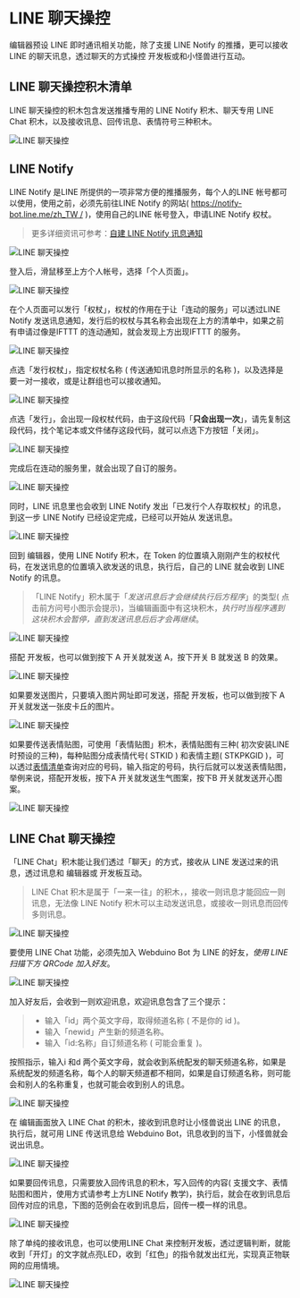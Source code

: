 # LINE 聊天操控

编辑器预设 LINE 即时通讯相关功能，除了支援 LINE Notify 的推播，更可以接收 LINE 的聊天讯息，透过聊天的方式操控 开发板或和小怪兽进行互动。

## LINE 聊天操控积木清单

LINE 聊天操控的积木包含发送推播专用的 LINE Notify 积木、聊天专用 LINE Chat 积木，以及接收讯息、回传讯息、表情符号三种积木。

![LINE 聊天操控](https://raw.githubusercontent.com/junhuanchen/test_repository/master/bpi-web/tutorials/images/zh-tw/docs/webbit/extension/line-01.jpg)

## LINE Notify

LINE Notify 是LINE 所提供的一项非常方便的推播服务，每个人的LINE 帐号都可以使用，使用之前，必须先前往LINE Notify 的网站( [https://notify-bot.line.me/zh_TW /](https://notify-bot.line.me/zh_TW/#_blank) )，使用自己的LINE 帐号登入，申请LINE Notify 权杖。

> 更多详细资讯可参考：[自建 LINE Notify 讯息通知](https://www.oxxostudio.tw/articles/201806/line-notify.html#_blank)

![LINE 聊天操控](https://raw.githubusercontent.com/junhuanchen/test_repository/master/bpi-web/tutorials/images/zh-tw/docs/webbit/extension/line-02.jpg)

登入后，滑鼠移至上方个人帐号，选择「个人页面」。

![LINE 聊天操控](https://raw.githubusercontent.com/junhuanchen/test_repository/master/bpi-web/tutorials/images/zh-tw/docs/webbit/extension/line-03.jpg)

在个人页面可以发行「权杖」，权杖的作用在于让「连动的服务」可以透过LINE Notify 发送讯息通知，发行后的权杖与其名称会出现在上方的清单中，如果之前有申请过像是IFTTT 的连动通知，就会发现上方出现IFTTT 的服务。

![LINE 聊天操控](https://raw.githubusercontent.com/junhuanchen/test_repository/master/bpi-web/tutorials/images/zh-tw/docs/webbit/extension/line-04.jpg)

点选「发行权杖」，指定权杖名称 ( 传送通知讯息时所显示的名称 )，以及选择是要一对一接收，或是让群组也可以接收通知。

![LINE 聊天操控](https://raw.githubusercontent.com/junhuanchen/test_repository/master/bpi-web/tutorials/images/zh-tw/docs/webbit/extension/line-05.jpg)

点选「发行」，会出现一段权杖代码，由于这段代码「**只会出现一次**」，请先复制这段代码，找个笔记本或文件储存这段代码，就可以点选下方按钮「关闭」。

![LINE 聊天操控](https://raw.githubusercontent.com/junhuanchen/test_repository/master/bpi-web/tutorials/images/zh-tw/docs/webbit/extension/line-06.jpg)

完成后在连动的服务里，就会出现了自订的服务。

![LINE 聊天操控](https://raw.githubusercontent.com/junhuanchen/test_repository/master/bpi-web/tutorials/images/zh-tw/docs/webbit/extension/line-07.jpg)

同时，LINE 讯息里也会收到 LINE Notify 发出「已发行个人存取权杖」的讯息，到这一步 LINE Notify 已经设定完成，已经可以开始从 发送讯息。

![LINE 聊天操控](https://raw.githubusercontent.com/junhuanchen/test_repository/master/bpi-web/tutorials/images/zh-tw/docs/webbit/extension/line-08.jpg)

回到 编辑器，使用 LINE Notify 积木，在 Token 的位置填入刚刚产生的权杖代码，在发送讯息的位置填入欲发送的讯息，执行后，自己的 LINE 就会收到 LINE Notify 的讯息。

> 「LINE Notify」积木属于「*发送讯息后才会继续执行后方程序*」的类型( 点击前方问号小图示会提示)，当编辑画面中有这块积木，*执行时当程序遇到这块积木会暂停，直到发送讯息后后才会再继续*。

![LINE 聊天操控](https://raw.githubusercontent.com/junhuanchen/test_repository/master/bpi-web/tutorials/images/zh-tw/docs/webbit/extension/line-10.jpg)

搭配 开发板，也可以做到按下 A 开关就发送 A，按下开关 B 就发送 B 的效果。

![LINE 聊天操控](https://raw.githubusercontent.com/junhuanchen/test_repository/master/bpi-web/tutorials/images/zh-tw/docs/webbit/extension/line-11.jpg)

如果要发送图片，只要填入图片网址即可发送，搭配 开发板，也可以做到按下 A 开关就发送一张皮卡丘的图片。

![LINE 聊天操控](https://raw.githubusercontent.com/junhuanchen/test_repository/master/bpi-web/tutorials/images/zh-tw/docs/webbit/extension/line-13.jpg)

如果要传送表情贴图，可使用「表情贴图」积木，表情贴图有三种( 初次安装LINE 时预设的三种)，每种贴图分成表情代号( STKID ) 和表情主题( STKPKGID )，可以透过[表情清单](https://devdocs.line.me/files/sticker_list.pdf#_blank)查询对应的号码，输入指定的号码，执行后就可以发送表情贴图，举例来说，搭配开发板，按下A 开关就发送生气图案，按下B 开关就发送开心图案。

![LINE 聊天操控](https://raw.githubusercontent.com/junhuanchen/test_repository/master/bpi-web/tutorials/images/zh-tw/docs/webbit/extension/line-12.jpg)

## LINE Chat 聊天操控

「LINE Chat」积木能让我们透过「聊天」的方式，接收从 LINE 发送过来的讯息，透过讯息和 编辑器或 开发板互动。

> LINE Chat 积木是属于「一来一往」的积木，，接收一则讯息才能回应一则讯息，无法像 LINE Notify 积木可以主动发送讯息，或接收一则讯息而回传多则讯息。

![LINE 聊天操控](https://raw.githubusercontent.com/junhuanchen/test_repository/master/bpi-web/tutorials/images/zh-tw/docs/webbit/extension/line-14.jpg)

要使用 LINE Chat 功能，必须先加入 Webduino Bot 为 LINE 的好友，*使用 LINE 扫描下方 QRCode 加入好友*。

![LINE 聊天操控](https://raw.githubusercontent.com/junhuanchen/test_repository/master/bpi-web/tutorials/images/zh-tw/docs/webbit/extension/line-15.jpg)

加入好友后，会收到一则欢迎讯息，欢迎讯息包含了三个提示：

> - 输入「id」两个英文字母，取得频道名称 ( 不是你的 id )。
> - 输入「newid」产生新的频道名称。
> - 输入「id:名称」自订频道名称 ( 可能会重复 )。

按照指示，输入i 和d 两个英文字母，就会收到系统配发的聊天频道名称，如果是系统配发的频道名称，每个人的聊天频道都不相同，如果是自订频道名称，则可能会和别人的名称重复，也就可能会收到别人的讯息。

![LINE 聊天操控](https://raw.githubusercontent.com/junhuanchen/test_repository/master/bpi-web/tutorials/images/zh-tw/docs/webbit/extension/line-16.jpg)

在 编辑画面放入 LINE Chat 的积木，接收到讯息时让小怪兽说出 LINE 的讯息，执行后，就可用 LINE 传送讯息给 Webduino Bot，讯息收到的当下，小怪兽就会说出讯息。

![LINE 聊天操控](https://raw.githubusercontent.com/junhuanchen/test_repository/master/bpi-web/tutorials/images/zh-tw/docs/webbit/extension/line-17.jpg)

如果要回传讯息，只需要放入回传讯息的积木，写入回传的内容( 支援文字、表情贴图和图片，使用方式请参考上方LINE Notify 教学)，执行后，就会在收到讯息后回传对应的讯息，下图的范例会在收到讯息后，回传一模一样的讯息。

![LINE 聊天操控](https://raw.githubusercontent.com/junhuanchen/test_repository/master/bpi-web/tutorials/images/zh-tw/docs/webbit/extension/line-18.jpg)

除了单纯的接收讯息，也可以使用LINE Chat 来控制开发板，透过逻辑判断，就能收到「开灯」的文字就点亮LED，收到「红色」的指令就发出红光，实现真正物联网的应用情境。

![LINE 聊天操控](https://raw.githubusercontent.com/junhuanchen/test_repository/master/bpi-web/tutorials/images/zh-tw/docs/webbit/extension/line-19.jpg)